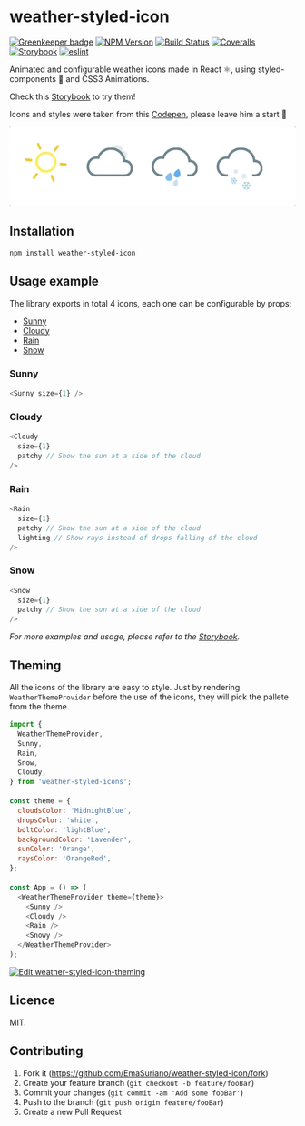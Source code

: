 # weather-styled-icon

[![Greenkeeper badge][greenkeeper-image]](https://greenkeeper.io/)
[![NPM Version][npm-image]][npm-url]
[![Build Status][travis-image]][travis-url]
[![Coveralls][coverrals-image]][coverrals-url]
[![Storybook][storybook-image]][demo-link]
[![eslint](https://img.shields.io/badge/eslint-enabled-green.svg)](https://eslint.org/)

Animated and configurable weather icons made in React ⚛️, using styled-components 💅 and CSS3 Animations.

Check this [Storybook][demo-link] to try them!

Icons and styles were taken from this [Codepen](https://codepen.io/joshbader/pen/EjXgqr?q=weather&limit=all&type=type-pens), please leave him a start 🌟

![Weather styled Icon](docs/weather-styled-icon.gif)

## Installation

```sh
npm install weather-styled-icon
```

## Usage example

The library exports in total 4 icons, each one can be configurable by props:

- [Sunny](#sunny)
- [Cloudy](#cloudy)
- [Rain](#rain)
- [Snow](#snow)

### Sunny

```javascript
<Sunny size={1} />
```

### Cloudy

```javascript
<Cloudy
  size={1}
  patchy // Show the sun at a side of the cloud
/>
```

### Rain

```javascript
<Rain
  size={1}
  patchy // Show the sun at a side of the cloud
  lighting // Show rays instead of drops falling of the cloud
/>
```

### Snow

```javascript
<Snow
  size={1}
  patchy // Show the sun at a side of the cloud
/>
```

_For more examples and usage, please refer to the [Storybook][demo-link]._

## Theming

All the icons of the library are easy to style. Just by rendering `WeatherThemeProvider` before the use of the icons, they will pick the pallete from the theme.

```javascript
import {
  WeatherThemeProvider,
  Sunny,
  Rain,
  Snow,
  Cloudy,
} from 'weather-styled-icons';

const theme = {
  cloudsColor: 'MidnightBlue',
  dropsColor: 'white',
  boltColor: 'lightBlue',
  backgroundColor: 'Lavender',
  sunColor: 'Orange',
  raysColor: 'OrangeRed',
};

const App = () => (
  <WeatherThemeProvider theme={theme}>
    <Sunny />
    <Cloudy />
    <Rain />
    <Snowy />
  </WeatherThemeProvider>
);
```

[![Edit weather-styled-icon-theming](https://codesandbox.io/static/img/play-codesandbox.svg)](https://codesandbox.io/s/xlklnkoq4q)

## Licence

MIT.

## Contributing

1. Fork it (<https://github.com/EmaSuriano/weather-styled-icon/fork>)
2. Create your feature branch (`git checkout -b feature/fooBar`)
3. Commit your changes (`git commit -am 'Add some fooBar'`)
4. Push to the branch (`git push origin feature/fooBar`)
5. Create a new Pull Request

<!-- Markdown link & img dfn's -->

[greenkeeper-image]: https://badges.greenkeeper.io/EmaSuriano/weather-styled-icon.svg
[npm-image]: https://badge.fury.io/js/weather-styled-icon.svg
[npm-url]: https://www.npmjs.com/package/weather-styled-icon
[travis-image]: https://travis-ci.org/EmaSuriano/weather-styled-icon.svg?branch=master
[travis-url]: https://travis-ci.org/EmaSuriano/weather-styled-icon
[wiki]: https://github.com/yourname/yourproject/wiki
[storybook-image]: https://img.shields.io/badge/%F0%9F%93%93-Storybook-ff69b4.svg
[demo-link]: https://emasuriano.github.io/weather-styled-icon/?selectedKind=%40Welcome
[coverrals-image]: https://coveralls.io/repos/github/EmaSuriano/weather-styled-icon/badge.svg?branch=master
[coverrals-url]: https://coveralls.io/github/EmaSuriano/weather-styled-icon
